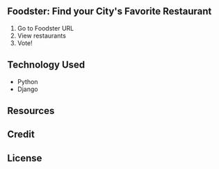 ## Foodster: Find your City's Favorite Restaurant

1. Go to Foodster URL
2. View restaurants
3. Vote!

## Technology Used

- Python
- Django

## Resources

## Credit

## License
